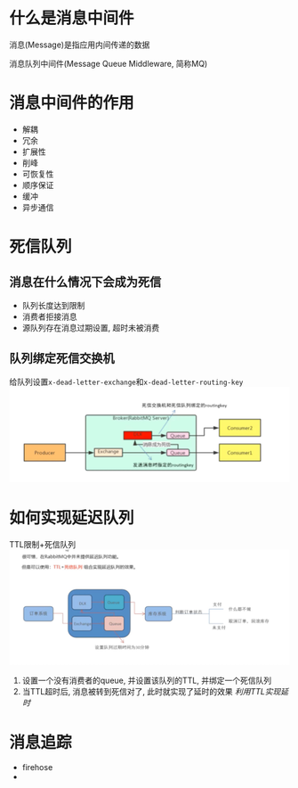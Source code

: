 # 什么是消息中间件

消息(Message)是指应用内间传递的数据

消息队列中间件(Message Queue Middleware, 简称MQ)
# 消息中间件的作用

- 解耦
- 冗余
- 扩展性
- 削峰
- 可恢复性
- 顺序保证
- 缓冲
- 异步通信

# 死信队列

## 消息在什么情况下会成为死信
- 队列长度达到限制
- 消费者拒接消息
- 源队列存在消息过期设置, 超时未被消费

## 队列绑定死信交换机
给队列设置`x-dead-letter-exchange`和`x-dead-letter-routing-key`
![](.doc_images/9996a91d.png)


# 如何实现延迟队列
TTL限制+死信队列
![](.doc_images/ffbedd5c.png)
1. 设置一个没有消费者的queue, 并设置该队列的TTL, 并绑定一个死信队列
2. 当TTL超时后, 消息被转到死信对了, 此时就实现了延时的效果
*利用TTL实现延时*

# 消息追踪
- firehose
- 
